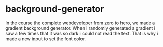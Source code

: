 # background-generator

In the course the complete webdeveloper from zero to hero, we made a gradient background generator.
When i randomly generated a gradient i saw a few times that it was so dark i could not read the text.
That is why i made a new input  to set the font color.
